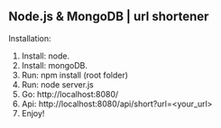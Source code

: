 ## Node.js & MongoDB | url shortener

Installation:

1) Install: node.  
2) Install: mongoDB.   
3) Run: npm install (root folder)   
4) Run: node server.js  
5) Go: http://localhost:8080/   
6) Api: http://localhost:8080/api/short?url=<your_url>   
7) Enjoy!   

